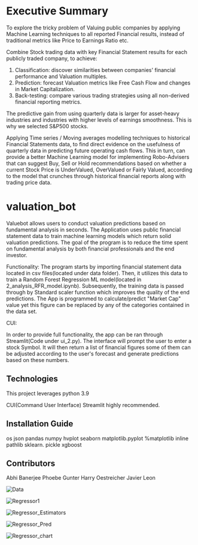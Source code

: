 # Executive Summary
To explore the tricky problem of Valuing public companies by applying Machine Learning techniques to all reported Financial results, instead of traditional metrics like Price to Earnings Ratio etc.

Combine Stock trading data with key Financial Statement results for each publicly traded company, to achieve:
1. Classification: discover similarities between companies' financial performance and Valuation multiples.
2. Prediction: forecast Valuation metrics like Free Cash Flow and changes in Market Capitalization.
3. Back-testing: compare various trading strategies using all non-derived financial reporting metrics.

The predictive gain from using quarterly data is larger for asset-heavy industries and industries with higher levels of earnings smoothness.  This is why we selected S&P500 stocks.

Applying Time series / Moving averages modelling techniques to historical Financial Statements data, to find direct evidence on the usefulness of quarterly data in predicting future operating cash flows. This in turn, can provide a better Machine Learning model for implementing Robo-Advisers that can suggest Buy, Sell or Hold recommendations based on whether  a current Stock Price is UnderValued, OverValued or Fairly Valued, according to the model that crunches through historical financial reports along with trading price data.


# valuation_bot

Valuebot allows users to conduct valuation predictions based on fundamental analysis in seconds. 
The Application uses public financial statement data to train machine learning models which return solid valuation  predictions. The goal of the program is to reduce the time spent on fundamental analysis by both financial professionals and the end investor. 
 
Functionality:
The program starts by importing financial statement data located in csv files(located under data folder). Then, it utilizes this data to train a Random Forest Regression ML model(located in 2_analysis_RFR_model.ipynb). Subsequently, the training data is passed through by Standard scaler function which improves the quality of the end predictions. The App is programmed to calculate/predict "Market Cap" value yet this figure can be replaced by any of the categories contained in the data set.  

CUI:

In order to provide full functionality, the app can be ran through Streamlit(Code under ui_2.py). The interface will prompt the user to enter a stock Symbol. It will then return a list of financial figures some of them can be adjusted according to the user's forecast and generate predictions based on these numbers.


## Technologies

This project leverages python 3.9

CUI(Command User Interface) Streamlit highly recommended.  


## Installation Guide

os
json
pandas 
numpy 
hvplot
seaborn
matplotlib.pyplot
%matplotlib inline
pathlib
sklearn.
pickle 
xgboost


## Contributors

Abhi Banerjee
Phoebe Gunter
Harry Oestreicher
Javier Leon


![Data](https://user-images.githubusercontent.com/101846233/179379873-9471d465-12aa-4f86-b702-a0214e47fd99.png)


![Regressor1](https://user-images.githubusercontent.com/101846233/179379844-ab616b11-d825-4941-8116-34bcf690c445.png)



![Regressor_Estimators](https://user-images.githubusercontent.com/101846233/179379779-fbe88eb2-32e7-498f-92f6-570eeeb01f20.png)



![Regressor_Pred](https://user-images.githubusercontent.com/101846233/179379852-8b9f2fed-5eaf-41c2-be90-0d4dce9e3990.png)


![Regressor_chart](https://user-images.githubusercontent.com/101846233/179379862-3fed4ec0-c601-4153-a550-2ce851fd3675.png)


